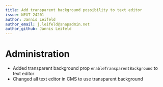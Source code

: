 ```yaml
---
title: Add transparent background possibility to text editor
issue: NEXT-24201
author: Jannis Leifeld
author_email: j.leifeld@snapadmin.net
author_github: Jannis Leifeld
---
```

# Administration
* Added transparent background prop `enableTransparentBackground` to text editor
* Changed all text editor in CMS to use transparent background
